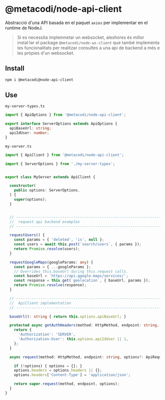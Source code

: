 # @metacodi/node-api-client

Abstracció d'una API basada en el paquet `axios` per implementar en el runtime de NodeJ.

> Si es necessita implemnetar un websocket, aleshores és millor instal·lar el package `@metacodi/node-ws-client` que també implementa les funcionalitats per realitzar consultes a una api de backend a més e les pròpies d'un websocket.


## Install

```sh
npm i @metacodi@node-api-client
```

## Use

`my-server-types.ts`
```typescript
import { ApiOptions } from '@metacodi/node-api-client';

export interface ServerOptions extends ApiOptions {
  apiBaseUrl: string;
  apiIdUser: number;
}
```


`my-server.ts`

```typescript
import { ApiClient } from '@metacodi/node-api-client';

import { ServerOptions } from './my-server-types';


export class MyServer extends ApiClient {

  constructor(
    public options: ServerOptions,
  ) {
    super(options);
  }


  // ---------------------------------------------------------------------------------------------------
  //  request api backend examples
  // ---------------------------------------------------------------------------------------------------

  requestUsers() {
    const params = { 'deleted', 'is', null };
    const users = await this.post(`search/users`, { params });
    return Promise.resolve(users);
  }

  requestGoogleMaps(googleParams: any) {
    const params = { ...googleParams };
    // Overrides this.baseUrl during this.request calls.
    const baseUrl = `https://api.ggogle.maps/services/`;
    const response = this.get(`geolocation`, { baseUrl, params });
    return Promise.resolve(response);
  }

  // ---------------------------------------------------------------------------------------------------
  //  ApiClient implementation
  // ---------------------------------------------------------------------------------------------------

  baseUrl(): string { return this.options.apiBaseUrl; }

  protected async getAuthHeaders(method: HttpMethod, endpoint: string, params: any) {
    return {
      'Authorization': 'SERVER',
      'Authorization-User': this.options.apiIdUser || 1,
    }; 
  }

  async request(method: HttpMethod, endpoint: string, options?: ApiRequestOptions): Promise<any> {

    if (!options) { options = {}; }
    options.headers = options.headers || {};
    options.headers['Content-Type'] = 'application/json';

    return super.request(method, endpoint, options);
  }
}
```
